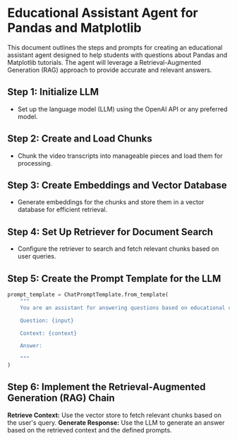 # Educational Assistant Agent for Pandas and Matplotlib

This document outlines the steps and prompts for creating an educational assistant agent designed to help students with questions about Pandas and Matplotlib tutorials. The agent will leverage a Retrieval-Augmented Generation (RAG) approach to provide accurate and relevant answers.

## Step 1: Initialize LLM

- Set up the language model (LLM) using the OpenAI API or any preferred model.

## Step 2: Create and Load Chunks

- Chunk the video transcripts into manageable pieces and load them for processing.

## Step 3: Create Embeddings and Vector Database

- Generate embeddings for the chunks and store them in a vector database for efficient retrieval.

## Step 4: Set Up Retriever for Document Search

- Configure the retriever to search and fetch relevant chunks based on user queries.

## Step 5: Create the Prompt Template for the LLM

```python
prompt_template = ChatPromptTemplate.from_template(
    """
    You are an assistant for answering questions based on educational content about Pandas and Matplotlib. Use the following pieces of context to answer the question. If you don't know the answer, state that you don't know. Keep your answer concise and relevant to the question.

    Question: {input}

    Context: {context}

    Answer:

    """
)

```
## Step 6: Implement the Retrieval-Augmented Generation (RAG) Chain

**Retrieve Context:** Use the vector store to fetch relevant chunks based on the user's query.
**Generate Response:** Use the LLM to generate an answer based on the retrieved context and the defined prompts.